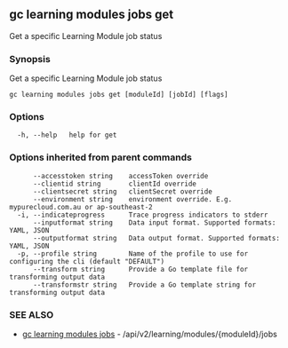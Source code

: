## gc learning modules jobs get

Get a specific Learning Module job status

### Synopsis

Get a specific Learning Module job status

```
gc learning modules jobs get [moduleId] [jobId] [flags]
```

### Options

```
  -h, --help   help for get
```

### Options inherited from parent commands

```
      --accesstoken string    accessToken override
      --clientid string       clientId override
      --clientsecret string   clientSecret override
      --environment string    environment override. E.g. mypurecloud.com.au or ap-southeast-2
  -i, --indicateprogress      Trace progress indicators to stderr
      --inputformat string    Data input format. Supported formats: YAML, JSON
      --outputformat string   Data output format. Supported formats: YAML, JSON
  -p, --profile string        Name of the profile to use for configuring the cli (default "DEFAULT")
      --transform string      Provide a Go template file for transforming output data
      --transformstr string   Provide a Go template string for transforming output data
```

### SEE ALSO

* [gc learning modules jobs](gc_learning_modules_jobs.html)	 - /api/v2/learning/modules/{moduleId}/jobs


